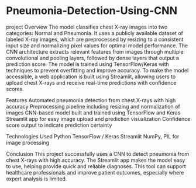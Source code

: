# Pneumonia-Detection-Using-CNN
project Overview
The model classifies chest X-ray images into two categories: Normal and Pneumonia. It uses a publicly available dataset of labeled X-ray images, which are preprocessed by resizing to a consistent input size and normalizing pixel values for optimal model performance.
The CNN architecture extracts relevant features from images through multiple convolutional and pooling layers, followed by dense layers that output a prediction score. The model is trained using TensorFlow/Keras with techniques to prevent overfitting and improve accuracy.
To make the model accessible, a web application is built using Streamlit, allowing users to upload chest X-rays and receive real-time predictions with confidence scores.

Features
Automated pneumonia detection from chest X-rays with high accuracy
Preprocessing pipeline including resizing and normalization of images
CNN-based model built and trained using TensorFlow and Keras
Streamlit app for easy image upload and prediction visualization
Confidence score output to indicate prediction certainty

Technologies Used
Python
TensorFlow / Keras
Streamlit
NumPy, PIL for image processing

Conclusion
This project successfully uses a CNN to detect pneumonia from chest X-rays with high accuracy. The Streamlit app makes the model easy to use, helping provide quick and reliable diagnoses. This tool can support healthcare professionals and improve patient outcomes, especially where expert analysis is limited.
